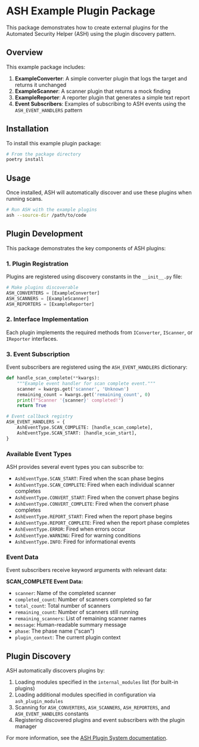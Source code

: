 # ASH Example Plugin Package

This package demonstrates how to create external plugins for the Automated Security Helper (ASH) using the plugin discovery pattern.

## Overview

This example package includes:

1. **ExampleConverter**: A simple converter plugin that logs the target and returns it unchanged
2. **ExampleScanner**: A scanner plugin that returns a mock finding
3. **ExampleReporter**: A reporter plugin that generates a simple text report
4. **Event Subscribers**: Examples of subscribing to ASH events using the `ASH_EVENT_HANDLERS` pattern

## Installation

To install this example plugin package:

```bash
# From the package directory
poetry install
```

## Usage

Once installed, ASH will automatically discover and use these plugins when running scans.

```bash
# Run ASH with the example plugins
ash --source-dir /path/to/code
```

## Plugin Development

This package demonstrates the key components of ASH plugins:

### 1. Plugin Registration

Plugins are registered using discovery constants in the `__init__.py` file:

```python
# Make plugins discoverable
ASH_CONVERTERS = [ExampleConverter]
ASH_SCANNERS = [ExampleScanner]
ASH_REPORTERS = [ExampleReporter]
```

### 2. Interface Implementation

Each plugin implements the required methods from `IConverter`, `IScanner`, or `IReporter` interfaces.

### 3. Event Subscription

Event subscribers are registered using the `ASH_EVENT_HANDLERS` dictionary:

```python
def handle_scan_complete(**kwargs):
    """Example event handler for scan complete event."""
    scanner = kwargs.get('scanner', 'Unknown')
    remaining_count = kwargs.get('remaining_count', 0)
    print(f"Scanner '{scanner}' completed!")
    return True

# Event callback registry
ASH_EVENT_HANDLERS = {
    AshEventType.SCAN_COMPLETE: [handle_scan_complete],
    AshEventType.SCAN_START: [handle_scan_start],
}
```

### Available Event Types

ASH provides several event types you can subscribe to:

- `AshEventType.SCAN_START`: Fired when the scan phase begins
- `AshEventType.SCAN_COMPLETE`: Fired when each individual scanner completes
- `AshEventType.CONVERT_START`: Fired when the convert phase begins
- `AshEventType.CONVERT_COMPLETE`: Fired when the convert phase completes
- `AshEventType.REPORT_START`: Fired when the report phase begins
- `AshEventType.REPORT_COMPLETE`: Fired when the report phase completes
- `AshEventType.ERROR`: Fired when errors occur
- `AshEventType.WARNING`: Fired for warning conditions
- `AshEventType.INFO`: Fired for informational events

### Event Data

Event subscribers receive keyword arguments with relevant data:

**SCAN_COMPLETE Event Data:**
- `scanner`: Name of the completed scanner
- `completed_count`: Number of scanners completed so far
- `total_count`: Total number of scanners
- `remaining_count`: Number of scanners still running
- `remaining_scanners`: List of remaining scanner names
- `message`: Human-readable summary message
- `phase`: The phase name ("scan")
- `plugin_context`: The current plugin context

## Plugin Discovery

ASH automatically discovers plugins by:

1. Loading modules specified in the `internal_modules` list (for built-in plugins)
2. Loading additional modules specified in configuration via `ash_plugin_modules`
3. Scanning for `ASH_CONVERTERS`, `ASH_SCANNERS`, `ASH_REPORTERS`, and `ASH_EVENT_HANDLERS` constants
4. Registering discovered plugins and event subscribers with the plugin manager

For more information, see the [ASH Plugin System documentation](https://github.com/awslabs/automated-security-helper/blob/main/AmazonQ.md).

